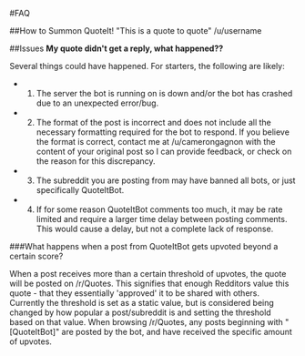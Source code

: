 #FAQ

##How to Summon
QuoteIt! "This is a quote to quote" /u/username

##Issues
**My quote didn't get a reply, what happened??**

Several things could have happened. For starters, the following are likely:
* 1) The server the bot is running on is down and/or the bot has crashed due to an unexpected error/bug.
* 2) The format of the post is incorrect and does not include all the necessary formatting required for the bot to respond. If you believe the format is correct, contact me at /u/camerongagnon with the content of your original post so I can provide feedback, or check on the reason for this discrepancy.
* 3) The subreddit you are posting from may have banned all bots, or just specifically QuoteItBot.
* 4) If for some reason QuoteItBot comments too much, it may be rate limited and require a larger time delay between posting comments. This would cause a delay, but not a complete lack of response.

###What happens when a post from QuoteItBot gets upvoted beyond a certain score?

When a post receives more than a certain threshold of upvotes, the quote will be posted on /r/Quotes. This signifies that enough Redditors value this quote - that they essentially 'approved' it to be shared with others. Currently the threshold is set as a static value, but is considered being changed by how popular a post/subreddit is and setting the threshold based on that value. When browsing /r/Quotes, any posts beginning with "[QuoteItBot]" are posted by the bot, and have received the specific amount of upvotes.
